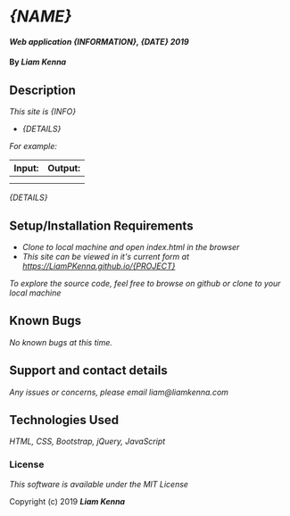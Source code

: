 # _{NAME}_

#### _Web application {INFORMATION}, {DATE} 2019_

#### By _**Liam Kenna**_

## Description

_This site is {INFO}_

* _{DETAILS}_

_For example:_

| Input:  | Output:   |
|---|---|
|||
|||

_{DETAILS}_

## Setup/Installation Requirements

* _Clone to local machine and open index.html in the browser_
* _This site can be viewed in it's current form at https://LiamPKenna.github.io/{PROJECT}_


_To explore the source code, feel free to browse on github or clone to your local machine_

## Known Bugs

_No known bugs at this time._

## Support and contact details

_Any issues or concerns, please email liam@liamkenna.com_

## Technologies Used

_HTML, CSS, Bootstrap, jQuery, JavaScript_

### License

*This software is available under the MIT License*

Copyright (c) 2019 **_Liam Kenna_**
